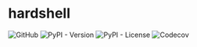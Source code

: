 # hardshell

![GitHub](https://img.shields.io/github/license/tomburge/hardshell)
![PyPI - Version](https://img.shields.io/pypi/v/hardshell)
![PyPI - License](https://img.shields.io/pypi/l/hardshell)
![Codecov](https://img.shields.io/codecov/c/github/tomburge/hardshell)
